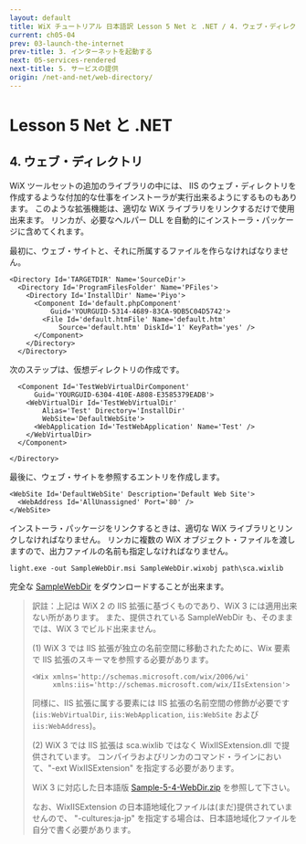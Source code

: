 ```yaml
---
layout: default
title: WiX チュートリアル 日本語訳 Lesson 5 Net と .NET / 4. ウェブ・ディレクトリ
current: ch05-04
prev: 03-launch-the-internet
prev-title: 3. インターネットを起動する
next: 05-services-rendered
next-title: 5. サービスの提供
origin: /net-and-net/web-directory/
---
```

#  Lesson 5 Net と .NET

## 4. ウェブ・ディレクトリ

WiX ツールセットの追加のライブラリの中には、
IIS のウェブ・ディレクトリを作成するような付加的な仕事をインストーラが実行出来るようにするものもあります。
このような拡張機能は、適切な WiX ライブラリをリンクするだけで使用出来ます。
リンカが、必要なヘルパー DLL を自動的にインストーラ・パッケージに含めてくれます。

最初に、ウェブ・サイトと、それに所属するファイルを作らなければなりません。

    <Directory Id='TARGETDIR' Name='SourceDir'>
      <Directory Id='ProgramFilesFolder' Name='PFiles'>
        <Directory Id='InstallDir' Name='Piyo'>
          <Component Id='default.phpComponent'
              Guid='YOURGUID-5314-4689-83CA-9DB5C04D5742'>
            <File Id='default.htmFile' Name='default.htm'
                Source='default.htm' DiskId='1' KeyPath='yes' />
          </Component>
        </Directory>
      </Directory>

次のステップは、仮想ディレクトリの作成です。

      <Component Id='TestWebVirtualDirComponent'
          Guid='YOURGUID-6304-410E-A808-E3585379EADB'>
        <WebVirtualDir Id='TestWebVirtualDir'
            Alias='Test' Directory='InstallDir'
            WebSite='DefaultWebSite'>
          <WebApplication Id='TestWebApplication' Name='Test' />
        </WebVirtualDir>
      </Component>
    
    </Directory>

最後に、ウェブ・サイトを参照するエントリを作成します。

    <WebSite Id='DefaultWebSite' Description='Default Web Site'>
      <WebAddress Id='AllUnassigned' Port='80' />
    </WebSite>

インストーラ・パッケージをリンクするときは、適切な WiX ライブラリとリンクしなければなりません。
リンカに複数の WiX オブジェクト・ファイルを渡しますので、出力ファイルの名前も指定しなければなりません。

    light.exe -out SampleWebDir.msi SampleWebDir.wixobj path\sca.wixlib

完全な [SampleWebDir](https://www.firegiant.com/system/files/samples/SampleWebDir.zip) をダウンロードすることが出来ます。

> 訳註：上記は WiX 2 の IIS 拡張に基づくものであり、WiX 3 には適用出来ない所があります。
> また、提供されている SampleWebDir も、そのままでは、WiX 3 でビルド出来ません。
>
> (1) WiX 3 では IIS 拡張が独立の名前空間に移動されたために、Wix 要素で IIS 拡張のスキーマを参照する必要があります。
> 
>     <Wix xmlns='http://schemas.microsoft.com/wix/2006/wi'
>          xmlns:iis='http://schemas.microsoft.com/wix/IIsExtension'>
>
> 同様に、IIS 拡張に属する要素には IIS 拡張の名前空間の修飾が必要です
> (`iis:WebVirtualDir`, `iis:WebApplication`, `iis:WebSite` および `iis:WebAddress`)。
>
> (2) WiX 3 では IIS 拡張は sca.wixlib ではなく WixIISExtension.dll で提供されています。
> コンパイラおよびリンカのコマンド・ラインにおいて、"-ext WixIISExtension" を指定する必要があります。
> 
> WiX 3 に対応した日本語版 [Sample-5-4-WebDir.zip](/samples/Sample-5-4-WebDir.zip) を参照して下さい。
> 
> なお、WixIISExtension の日本語地域化ファイルは(まだ)提供されていませんので、
> "-cultures:ja-jp" を指定する場合は、日本語地域化ファイルを自分で書く必要があります。